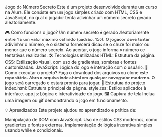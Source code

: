 Jogo do Número Secreto
Este é um projeto desenvolvido durante um curso na Alura. Ele consiste em um jogo simples criado com HTML, CSS e JavaScript, no qual o jogador tenta adivinhar um número secreto gerado aleatoriamente.

🎮 Como funciona o jogo?
Um número secreto é gerado aleatoriamente entre 1 e um valor máximo definido (padrão: 150).
O jogador deve tentar adivinhar o número, e o sistema fornecerá dicas se o chute foi maior ou menor que o número secreto.
Ao acertar, o jogo informa o número de tentativas realizadas.
🛠️ Tecnologias utilizadas
HTML: Estrutura da página.
CSS: Estilização visual, com uso de gradientes, sombras e fontes customizadas.
JavaScript: Lógica do jogo e interação com o usuário.
🚀 Como executar o projeto?
Faça o download dos arquivos ou clone este repositório.
Abra o arquivo index.html em qualquer navegador moderno.
O jogo será carregado e estará pronto para jogar.
📂 Estrutura do projeto
index.html: Estrutura principal da página.
style.css: Estilos aplicados à interface.
app.js: Lógica e interatividade do jogo.
🖼️ Captura de tela
Inclua uma imagem ou gif demonstrando o jogo em funcionamento.

💡 Aprendizados
Este projeto ajudou no aprendizado e prática de:

Manipulação de DOM com JavaScript.
Uso de estilos CSS modernos, como gradientes e fontes externas.
Implementação de lógica interativa simples usando while e condicionais.
